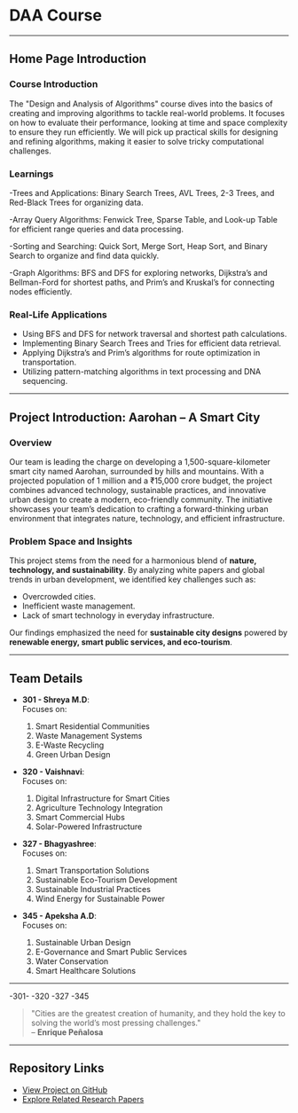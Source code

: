 # **DAA Course**

---

## **Home Page Introduction**

### **Course Introduction**

The "Design and Analysis of Algorithms" course dives into the basics of creating and improving algorithms to tackle real-world problems. It focuses on how to evaluate their performance, looking at time and space complexity to ensure they run efficiently. We will pick up practical skills for designing and refining algorithms, making it easier to solve tricky computational challenges.

### **Learnings**
-Trees and Applications:
Binary Search Trees, AVL Trees, 2-3 Trees, and Red-Black Trees for organizing data.

-Array Query Algorithms:
Fenwick Tree, Sparse Table, and Look-up Table for efficient range queries and data processing.

-Sorting and Searching:
Quick Sort, Merge Sort, Heap Sort, and Binary Search to organize and find data quickly.

-Graph Algorithms:
BFS and DFS for exploring networks, Dijkstra’s and Bellman-Ford for shortest paths, and Prim’s and Kruskal’s for connecting nodes efficiently.


### **Real-Life Applications**
- Using BFS and DFS for network traversal and shortest path calculations.  
- Implementing Binary Search Trees and Tries for efficient data retrieval.  
- Applying Dijkstra’s and Prim’s algorithms for route optimization in transportation.  
- Utilizing pattern-matching algorithms in text processing and DNA sequencing. 

---

## **Project Introduction: Aarohan – A Smart City**

### **Overview**
Our team is leading the charge on developing a 1,500-square-kilometer smart city named Aarohan, surrounded by hills and mountains. With a projected population of 1 million and a ₹15,000 crore budget, the project combines advanced technology, sustainable practices, and innovative urban design to create a modern, eco-friendly community. The initiative showcases your team’s dedication to crafting a forward-thinking urban environment that integrates nature, technology, and efficient infrastructure.


### **Problem Space and Insights**
This project stems from the need for a harmonious blend of **nature, technology, and sustainability**. By analyzing white papers and global trends in urban development, we identified key challenges such as:
- Overcrowded cities.
- Inefficient waste management.
- Lack of smart technology in everyday infrastructure.

Our findings emphasized the need for **sustainable city designs** powered by **renewable energy, smart public services, and eco-tourism**.

---

## **Team Details**

- **301 - Shreya M.D**:  
  Focuses on:
  1. Smart Residential Communities  
  2. Waste Management Systems  
  3. E-Waste Recycling  
  4. Green Urban Design  

- **320 - Vaishnavi**:  
  Focuses on:
  1. Digital Infrastructure for Smart Cities  
  2. Agriculture Technology Integration  
  3. Smart Commercial Hubs  
  4. Solar-Powered Infrastructure  

- **327 - Bhagyashree**:  
  Focuses on:
  1. Smart Transportation Solutions  
  2. Sustainable Eco-Tourism Development  
  3. Sustainable Industrial Practices  
  4. Wind Energy for Sustainable Power  

- **345 - Apeksha A.D**:  
  Focuses on:
  1. Sustainable Urban Design  
  2. E-Governance and Smart Public Services  
  3. Water Conservation  
  4. Smart Healthcare Solutions  

---
-301-
-320
-327
-345
> "Cities are the greatest creation of humanity, and they hold the key to solving the world’s most pressing challenges."  
> – **Enrique Peñalosa**

---

## **Repository Links**

- [View Project on GitHub](https://github.com/your-repo-link)
- [Explore Related Research Papers](https://example.com/research-paper)
